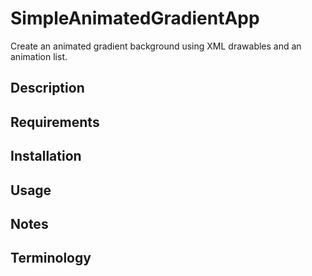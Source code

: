 # SimpleAnimatedGradientApp

Create an animated gradient background using XML drawables and an animation list.

## Description

## Requirements

## Installation

## Usage

## Notes

## Terminology

